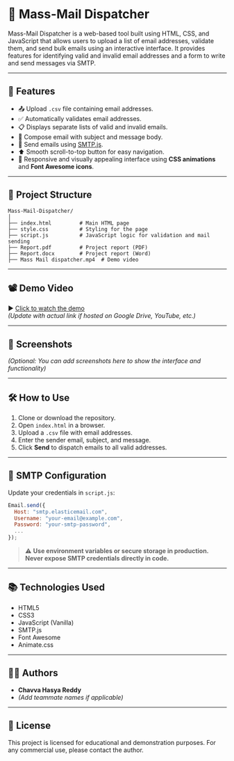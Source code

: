 
# 📧 Mass-Mail Dispatcher

Mass-Mail Dispatcher is a web-based tool built using HTML, CSS, and JavaScript that allows users to upload a list of email addresses, validate them, and send bulk emails using an interactive interface. It provides features for identifying valid and invalid email addresses and a form to write and send messages via SMTP.

---

## 🚀 Features

- 📤 Upload `.csv` file containing email addresses.
- ✅ Automatically validates email addresses.
- 📋 Displays separate lists of valid and invalid emails.
- 📝 Compose email with subject and message body.
- 📨 Send emails using [SMTP.js](https://smtpjs.com/).
- ⬆️ Smooth scroll-to-top button for easy navigation.
- 🎨 Responsive and visually appealing interface using **CSS animations** and **Font Awesome icons**.

---

## 📂 Project Structure

```
Mass-Mail-Dispatcher/
│
├── index.html         # Main HTML page
├── style.css          # Styling for the page
├── script.js          # JavaScript logic for validation and mail sending
├── Report.pdf         # Project report (PDF)
├── Report.docx        # Project report (Word)
├── Mass Mail dispatcher.mp4  # Demo video
```

---

## 📽️ Demo Video

▶️ [Click to watch the demo](#)  
*(Update with actual link if hosted on Google Drive, YouTube, etc.)*

---

## 📸 Screenshots

*(Optional: You can add screenshots here to show the interface and functionality)*

---

## 🛠️ How to Use

1. Clone or download the repository.
2. Open `index.html` in a browser.
3. Upload a `.csv` file with email addresses.
4. Enter the sender email, subject, and message.
5. Click **Send** to dispatch emails to all valid addresses.

---

## 📧 SMTP Configuration

Update your credentials in `script.js`:

```js
Email.send({
  Host: "smtp.elasticemail.com",
  Username: "your-email@example.com",
  Password: "your-smtp-password",
  ...
});
```

> ⚠️ **Use environment variables or secure storage in production. Never expose SMTP credentials directly in code.**

---

## 📚 Technologies Used

- HTML5
- CSS3
- JavaScript (Vanilla)
- SMTP.js
- Font Awesome
- Animate.css

---

## 👨‍💻 Authors

- **Chavva Hasya Reddy**
- *(Add teammate names if applicable)*

---

## 📄 License

This project is licensed for educational and demonstration purposes. For any commercial use, please contact the author.
